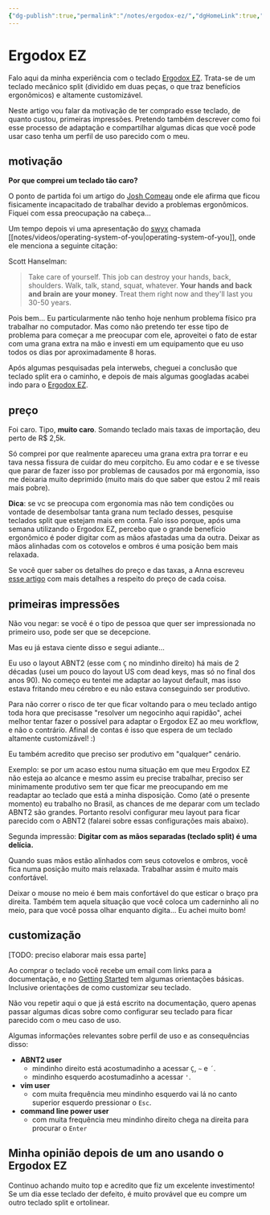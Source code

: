 ```yaml
---
{"dg-publish":true,"permalink":"/notes/ergodox-ez/","dgHomeLink":true,"dgPassFrontmatter":false}
---
```


# Ergodox EZ

Falo aqui da minha experiência com o teclado [Ergodox EZ](https://ergodox-ez.com/). Trata-se de um teclado mecânico split (dividido em duas peças, o que traz benefícios ergonômicos) e altamente customizável.

Neste artigo vou falar da motivação de ter comprado esse teclado, de quanto custou, primeiras impressões. Pretendo também descrever como foi esse processo de adaptação e compartilhar algumas dicas que você pode usar caso tenha um perfil de uso parecido com o meu.


## motivação

**Por que comprei um teclado tão caro?**

O ponto de partida foi um artigo do [Josh Comeau](https://www.joshwcomeau.com/blog/hands-free-coding/) onde ele afirma que ficou fisicamente incapacitado de trabalhar devido a problemas ergonômicos. Fiquei com essa preocupação na cabeça...

Um tempo depois vi uma apresentação do [swyx](https://swyx.io/) chamada [[notes/videos/operating-system-of-you|operating-system-of-you]], onde ele menciona a seguinte citação:

Scott Hanselman:
> Take care of yourself. This job can destroy your hands, back, shoulders. Walk, talk, stand, squat, whatever. **Your hands and back and brain are your money**. Treat them right now and they'll last you 30-50 years.

Pois bem... Eu particularmente não tenho hoje nenhum problema físico pra trabalhar no computador. Mas como não pretendo ter esse tipo de problema para começar a me preocupar com ele, aproveitei o fato de estar com uma grana extra na mão e investi em um equipamento que eu uso todos os dias por aproximadamente 8 horas.

Após algumas pesquisadas pela interwebs, cheguei a conclusão que teclado split era o caminho, e depois de mais algumas googladas acabei indo para o [Ergodox EZ](https://ergodox-ez.com/).


## preço

Foi caro. Tipo, **muito caro**. Somando teclado mais taxas de importação, deu perto de R$ 2,5k.

Só comprei por que realmente apareceu uma grana extra pra torrar e eu tava nessa fissura de cuidar do meu corpitcho. Eu amo codar e e se tivesse que parar de fazer isso por problemas de causados por má ergonomia, isso me deixaria muito deprimido (muito mais do que saber que estou 2 mil reais mais pobre).

**Dica**: se vc se preocupa com ergonomia mas não tem condições ou vontade de desembolsar tanta grana num teclado desses, pesquise teclados split que estejam mais em conta. Falo isso porque, após uma semana utilizando o Ergodox EZ, percebo que o grande benefício ergonômico é poder digitar com as mãos afastadas uma da outra. Deixar as mãos alinhadas com os cotovelos e ombros é uma posição bem mais relaxada.

Se você quer saber os detalhes do preço e das taxas,  a Anna escreveu [esse artigo](https://anna.flourishing.stream/pt-br/2021/03/03/importando-o-moonlander-mark-i/) com mais detalhes a respeito do preço de cada coisa.


## primeiras impressões

Não vou negar: se você é o tipo de pessoa que quer ser impressionada no primeiro uso, pode ser que se decepcione.

Mas eu já estava ciente disso e segui adiante...

Eu uso o layout ABNT2 (esse com `Ç` no mindinho direito) há mais de 2 décadas (usei um pouco do layout US com dead keys, mas só no final dos anos 90). No começo eu tentei me adaptar ao layout default, mas isso estava fritando meu cérebro e eu não estava conseguindo ser produtivo.

Para não correr o risco de ter que ficar voltando para o meu teclado antigo toda hora que precisasse "resolver um negocinho aqui rapidão", achei melhor tentar fazer o possível para adaptar o Ergodox EZ ao meu workflow, e não o contrário. Afinal de contas é isso que espera de um teclado altamente customizável! :)

Eu também acredito que preciso ser produtivo em "qualquer" cenário.

Exemplo: se por um acaso estou numa situação em que meu Ergodox EZ não esteja ao alcance e mesmo assim eu precise trabalhar, preciso ser minimamente produtivo sem ter que ficar me preocupando em me readaptar ao teclado que está a minha disposição. Como (até o presente momento) eu trabalho no Brasil, as chances de me deparar com um teclado ABNT2 são grandes. Portanto resolvi configurar meu layout para ficar parecido com o ABNT2 (falarei sobre essas configurações mais abaixo).

Segunda impressão: **Digitar com as mãos separadas (teclado split) é uma delícia.**

Quando suas mãos estão alinhados com seus cotovelos e ombros, você fica numa posição muito mais relaxada. Trabalhar assim é muito mais confortável.

Deixar o mouse no meio é bem mais confortável do que esticar o braço pra direita. Também tem aquela situação que você coloca um caderninho ali no meio, para que você possa olhar enquanto digita... Eu achei muito bom!


## customização

[TODO: preciso elaborar mais essa parte]

Ao comprar o teclado você recebe um email com links para a documentação, e no [Getting Started](https://ergodox-ez.com/pages/getting-started) tem algumas orientações básicas. Inclusive orientações de como customizar seu teclado.

Não vou repetir aqui o que já está escrito na documentação, quero apenas passar algumas dicas sobre como configurar seu teclado para ficar parecido com o meu caso de uso.

Algumas informações relevantes sobre perfil de uso e as consequências disso:

- **ABNT2 user**
    - mindinho direito está acostumadinho a acessar `Ç`, `~` e `´`.
    - mindinho esquerdo acostumadinho a acessar `'`.
- **vim user**
    - com muita frequência meu mindinho esquerdo vai lá no canto superior esquerdo pressionar o `Esc`.
- **command line power user**
    - com muita frequência meu mindinho direito chega na direita para procurar o `Enter`


## Minha opinião depois de um ano usando o Ergodox EZ

Continuo achando muito top e acredito que fiz um excelente investimento! Se um dia esse teclado der defeito, é muito provável que eu compre um outro teclado split e ortolinear.


